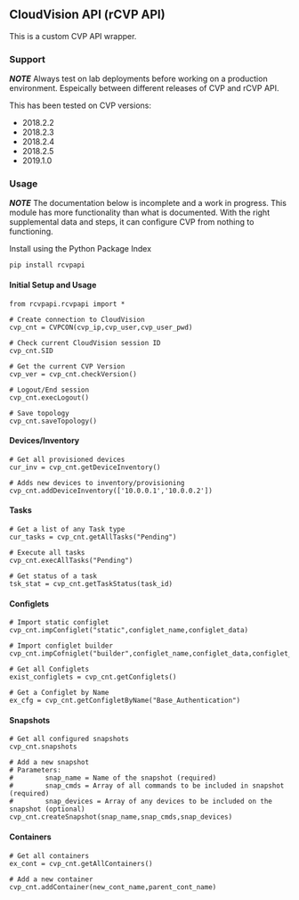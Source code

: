 ## CloudVision API (rCVP API)

This is a custom CVP API wrapper.

### Support

***NOTE*** Always test on lab deployments before working on a production environment.  Espeically between different releases of CVP and rCVP API.

This has been tested on CVP versions:
- 2018.2.2
- 2018.2.3
- 2018.2.4
- 2018.2.5
- 2019.1.0

### Usage

***NOTE***
The documentation below is incomplete and a work in progress.  This module has more functionality than what is documented.  With the right supplemental data and steps, it can configure CVP from nothing to functioning.

Install using the Python Package Index

```
pip install rcvpapi
```

#### Initial Setup and Usage

```
from rcvpapi.rcvpapi import *

# Create connection to CloudVision
cvp_cnt = CVPCON(cvp_ip,cvp_user,cvp_user_pwd)

# Check current CloudVision session ID
cvp_cnt.SID

# Get the current CVP Version
cvp_ver = cvp_cnt.checkVersion()

# Logout/End session
cvp_cnt.execLogout()

# Save topology
cvp_cnt.saveTopology()
```

#### Devices/Inventory
```
# Get all provisioned devices
cur_inv = cvp_cnt.getDeviceInventory()

# Adds new devices to inventory/provisioning
cvp_cnt.addDeviceInventory(['10.0.0.1','10.0.0.2'])
```

#### Tasks
```
# Get a list of any Task type
cur_tasks = cvp_cnt.getAllTasks("Pending")

# Execute all tasks
cvp_cnt.execAllTasks("Pending")

# Get status of a task
tsk_stat = cvp_cnt.getTaskStatus(task_id)
```

#### Configlets
```
# Import static configlet
cvp_cnt.impConfiglet("static",configlet_name,configlet_data)

# Import configlet builder
cvp_cnt.impCofniglet("builder",configlet_name,configlet_data,configlet_form_data)

# Get all Configlets
exist_configlets = cvp_cnt.getConfiglets()

# Get a Configlet by Name
ex_cfg = cvp_cnt.getConfigletByName("Base_Authentication")
```

#### Snapshots
```
# Get all configured snapshots
cvp_cnt.snapshots

# Add a new snapshot
# Parameters:
#        snap_name = Name of the snapshot (required)
#        snap_cmds = Array of all commands to be included in snapshot (required)
#        snap_devices = Array of any devices to be included on the snapshot (optional)
cvp_cnt.createSnapshot(snap_name,snap_cmds,snap_devices)
```

#### Containers
```
# Get all containers
ex_cont = cvp_cnt.getAllContainers()

# Add a new container
cvp_cnt.addContainer(new_cont_name,parent_cont_name)
```